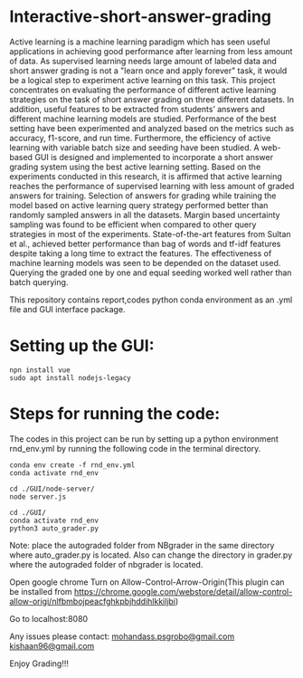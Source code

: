# Interactive-short-answer-grading
Active learning is a machine learning paradigm which has seen useful applications in achieving good performance after learning from less amount of data. As supervised learning needs large amount of labeled data and short answer grading is not a "learn
once and apply forever" task, it would be a logical step to experiment active learning on this task. This project concentrates on evaluating the performance of different active learning strategies on the task of short answer grading on three different
datasets. In addition, useful features to be extracted from students’ answers and different machine learning models are studied. Performance of the best setting have been experimented and analyzed based on the metrics such as accuracy, f1-score, and run time. Furthermore, the efficiency of active learning with variable batch size and seeding have been studied. A web-based GUI is designed and implemented to incorporate a short answer grading system using the best active learning setting.
Based on the experiments conducted in this research, it is affirmed that active learning reaches the performance of supervised learning with less amount of graded answers for training. Selection of answers for grading while training the model based on active learning query strategy performed better than randomly sampled answers in all the datasets. Margin based uncertainty sampling was found to be efficient when compared to other query strategies in most of the experiments. State-of-the-art
features from Sultan et al., achieved better performance than bag of words and tf-idf features despite taking a long time to extract the features. The effectiveness of machine learning models was seen to be depended on the dataset used. Querying
the graded one by one and equal seeding worked well rather than batch querying.


This repository contains report,codes python conda environment as an .yml file and GUI interface package.
# Setting up the GUI:

```
npn install vue
sudo apt install nodejs-legacy
```

# Steps for running the code:
The codes in this project can be run by setting up a python environment rnd_env.yml by running the following code in the terminal  directory.

```
conda env create -f rnd_env.yml
conda activate rnd_env
```
```
cd ./GUI/node-server/
node server.js
```
```
cd ./GUI/
conda activate rnd_env
python3 auto_grader.py 
```

Note: place the autograded folder from NBgrader in the same directory where auto_grader.py is located. Also can change the directory in grader.py
where the autograded folder of nbgrader is located.


Open google chrome
Turn on Allow-Control-Arrow-Origin(This plugin can be installed from https://chrome.google.com/webstore/detail/allow-control-allow-origi/nlfbmbojpeacfghkpbjhddihlkkiljbi)

Go to localhost:8080

Any issues please contact:
mohandass.psgrobo@gmail.com
kishaan96@gmail.com




Enjoy Grading!!!
